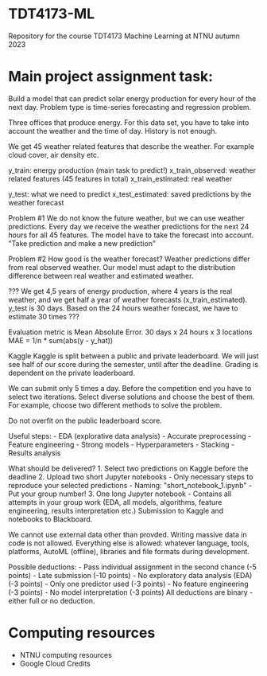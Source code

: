 # TDT4173-ML
Repository for the course TDT4173 Machine Learning at NTNU autumn 2023

# Main project assignment task:

Build a model that can predict solar energy production for every hour of the next day.
Problem type is time-series forecasting and regression problem.

Three offices that produce energy. For this data set, you have to take into account the
weather and the time of day. History is not enough.

We get 45 weather related features that describe the weather. For example cloud cover, air
density etc.

y_train: energy production (main task to predict!)
x_train_observed: weather related features (45 features in total)
x_train_estimated: real weather

y_test: what we need to predict
x_test_estimated: saved predictions by the weather forecast

Problem #1
We do not know the future weather, but we can use weather predictions.
Every day we receive the weather predictions for the next 24 hours for all 45 features.
The model have to take the forecast into account. "Take prediction and make a new prediction"

Problem #2
How good is the weather forecast? Weather predictions differ from real observed weather.
Our model must adapt to the distribution difference between real weather and estimated weather.

???
We get 4,5 years of energy production, where 4 years is the real weather, and we get half a year
of weather forecasts (x_train_estimated).
y_test is 30 days. Based on the 24 hours weather forecast, we have to estimate 30 times
???

Evaluation metric is Mean Absolute Error. 30 days x 24 hours x 3 locations
MAE = 1/n * sum(abs(y - y_hat))

Kaggle
Kaggle is split between a public and private leaderboard. We will just see half of our score during
the semester, until after the deadline. Grading is dependent on the private leaderboard.

We can submit only 5 times a day. Before the competition end you have to select two iterations.
Select diverse solutions and choose the best of them. For example, choose two different methods
to solve the problem.

Do not overfit on the public leaderboard score.

Useful steps:
    - EDA (explorative data analysis)
    - Accurate preprocessing
    - Feature engineering
    - Strong models
    - Hyperparameters
    - Stacking
    - Results analysis

 What should be delivered?
    1. Select two predictions on Kaggle before the deadline
    2. Upload two short Jupyter notebooks
        - Only necessary steps to reproduce your selected predictions
        - Naming: "short_notebook_1.ipynb"
        - Put your group number!
    3. One long Jupyter notebook
        - Contains all attempts in your group work (EDA, all models, algorithms, feature engineering,
            results interpretation etc.)
Submission to Kaggle and notebooks to Blackboard.

We cannot use external data other than provded. Writing massive data in code is not allowed. Everything
else is allowed: whatever language, tools, platforms, AutoML (offline), libraries and file formats
during development.

Possible deductions:
    - Pass individual assignment in the second chance (-5 points)
    - Late submission (-10 points)
    - No exploratory data analysis (EDA) (-3 points)
    - Only one predictor used (-3 points)
    - No feature engineering (-3 points)
    - No model interpretation (-3 points)
All deductions are binary - either full or no deduction.

# Computing resources
- NTNU computing resources
- Google Cloud Credits